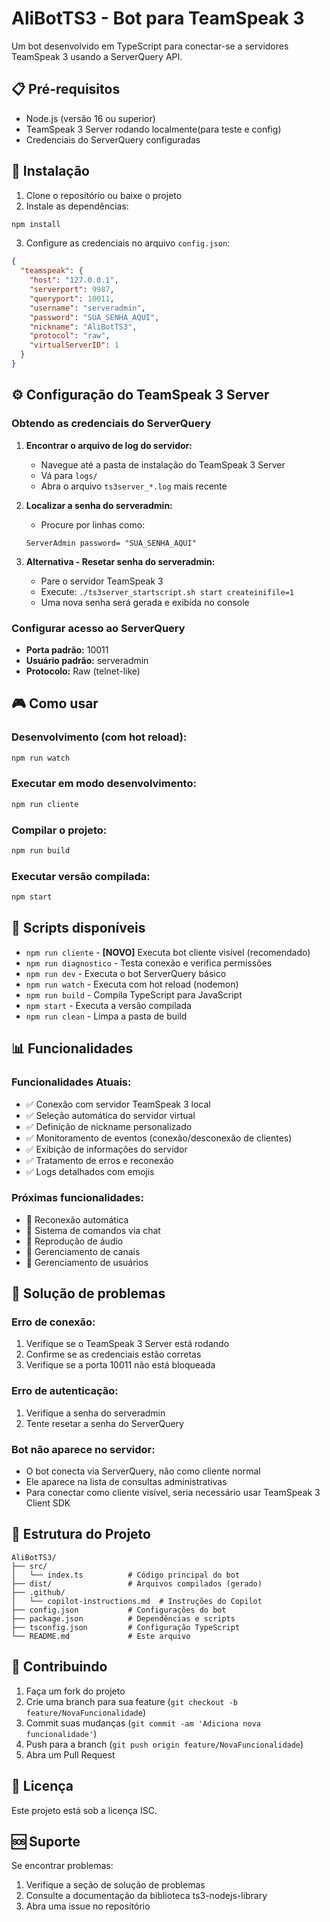 # AliBotTS3 - Bot para TeamSpeak 3

Um bot desenvolvido em TypeScript para conectar-se a servidores TeamSpeak 3 usando a ServerQuery API.

## 📋 Pré-requisitos

- Node.js (versão 16 ou superior)
- TeamSpeak 3 Server rodando localmente(para teste e config)
- Credenciais do ServerQuery configuradas

## 🚀 Instalação

1. Clone o repositório ou baixe o projeto
2. Instale as dependências:
```bash
npm install
```

3. Configure as credenciais no arquivo `config.json`:
```json
{
  "teamspeak": {
    "host": "127.0.0.1",
    "serverport": 9987,
    "queryport": 10011,
    "username": "serveradmin",
    "password": "SUA_SENHA_AQUI",
    "nickname": "AliBotTS3",
    "protocol": "raw",
    "virtualServerID": 1
  }
}
```

## ⚙️ Configuração do TeamSpeak 3 Server

### Obtendo as credenciais do ServerQuery

1. **Encontrar o arquivo de log do servidor:**
   - Navegue até a pasta de instalação do TeamSpeak 3 Server
   - Vá para `logs/`
   - Abra o arquivo `ts3server_*.log` mais recente

2. **Localizar a senha do serveradmin:**
   - Procure por linhas como:
   ```
   ServerAdmin password= "SUA_SENHA_AQUI"
   ```

3. **Alternativa - Resetar senha do serveradmin:**
   - Pare o servidor TeamSpeak 3
   - Execute: `./ts3server_startscript.sh start createinifile=1`
   - Uma nova senha será gerada e exibida no console

### Configurar acesso ao ServerQuery

- **Porta padrão:** 10011
- **Usuário padrão:** serveradmin  
- **Protocolo:** Raw (telnet-like)

## 🎮 Como usar

### Desenvolvimento (com hot reload):
```bash
npm run watch
```

### Executar em modo desenvolvimento:
```bash
npm run cliente
```

### Compilar o projeto:
```bash
npm run build
```

### Executar versão compilada:
```bash
npm start
```

## 🔧 Scripts disponíveis

- `npm run cliente` - **[NOVO]** Executa bot cliente visível (recomendado)
- `npm run diagnostico` - Testa conexão e verifica permissões
- `npm run dev` - Executa o bot ServerQuery básico
- `npm run watch` - Executa com hot reload (nodemon)
- `npm run build` - Compila TypeScript para JavaScript
- `npm start` - Executa a versão compilada
- `npm run clean` - Limpa a pasta de build

## 📊 Funcionalidades

### Funcionalidades Atuais:
- ✅ Conexão com servidor TeamSpeak 3 local
- ✅ Seleção automática do servidor virtual
- ✅ Definição de nickname personalizado
- ✅ Monitoramento de eventos (conexão/desconexão de clientes)
- ✅ Exibição de informações do servidor
- ✅ Tratamento de erros e reconexão
- ✅ Logs detalhados com emojis

### Próximas funcionalidades:
- 🔄 Reconexão automática
- 💬 Sistema de comandos via chat
- 🎵 Reprodução de áudio
- 📁 Gerenciamento de canais
- 👥 Gerenciamento de usuários

## 🐛 Solução de problemas

### Erro de conexão:
1. Verifique se o TeamSpeak 3 Server está rodando
2. Confirme se as credenciais estão corretas
3. Verifique se a porta 10011 não está bloqueada

### Erro de autenticação:
1. Verifique a senha do serveradmin
2. Tente resetar a senha do ServerQuery

### Bot não aparece no servidor:
- O bot conecta via ServerQuery, não como cliente normal
- Ele aparece na lista de consultas administrativas
- Para conectar como cliente visível, seria necessário usar TeamSpeak 3 Client SDK

## 📝 Estrutura do Projeto

```
AliBotTS3/
├── src/
│   └── index.ts          # Código principal do bot
├── dist/                 # Arquivos compilados (gerado)
├── .github/
│   └── copilot-instructions.md  # Instruções do Copilot
├── config.json           # Configurações do bot
├── package.json          # Dependências e scripts
├── tsconfig.json         # Configuração TypeScript
└── README.md             # Este arquivo
```

## 🤝 Contribuindo

1. Faça um fork do projeto
2. Crie uma branch para sua feature (`git checkout -b feature/NovaFuncionalidade`)
3. Commit suas mudanças (`git commit -am 'Adiciona nova funcionalidade'`)
4. Push para a branch (`git push origin feature/NovaFuncionalidade`)
5. Abra um Pull Request

## 📄 Licença

Este projeto está sob a licença ISC.

## 🆘 Suporte

Se encontrar problemas:
1. Verifique a seção de solução de problemas
2. Consulte a documentação da biblioteca ts3-nodejs-library
3. Abra uma issue no repositório
